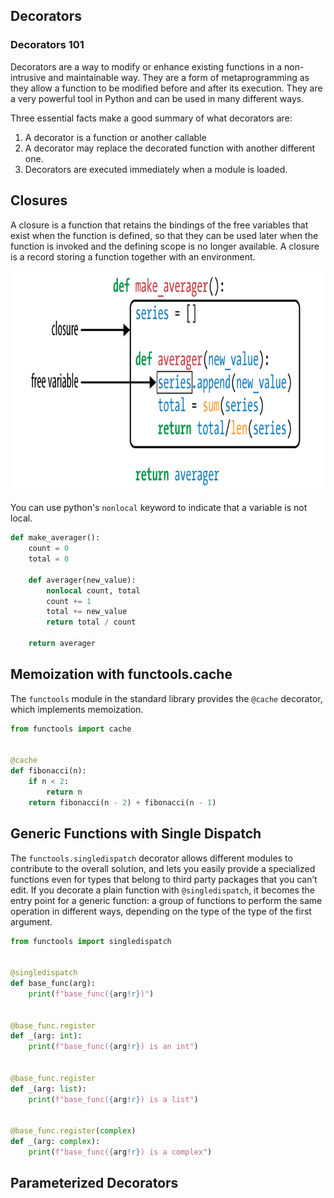 ## Decorators

### Decorators 101

Decorators are a way to modify or enhance existing functions in a non-intrusive and maintainable way. They are a form of
metaprogramming as they allow a function to be modified before and after its execution. They are a very powerful tool in
Python and can be used in many different ways.

Three essential facts make a good summary of what decorators are:

1. A decorator is a function or another callable
2. A decorator may replace the decorated function with another different one.
3. Decorators are executed immediately when a module is loaded.

## Closures

A closure is a function that retains the bindings of the free variables that exist when the function is defined, so that
they can be used later when the function is invoked and the defining scope is no longer available. A closure is a record
storing a function together with an environment.

![closure](./data/closure.png)

You can use python's `nonlocal` keyword to indicate that a variable is not local.

```python
def make_averager():
    count = 0
    total = 0

    def averager(new_value):
        nonlocal count, total
        count += 1
        total += new_value
        return total / count

    return averager
```

## Memoization with functools.cache

The `functools` module in the standard library provides the `@cache` decorator, which implements memoization.

```python
from functools import cache


@cache
def fibonacci(n):
    if n < 2:
        return n
    return fibonacci(n - 2) + fibonacci(n - 1)
```

## Generic Functions with Single Dispatch

The `functools.singledispatch` decorator allows different modules to contribute to the overall solution, and lets you
easily provide a specialized functions even for types that belong to third party packages that you can’t edit.
If you decorate a plain function with `@singledispatch`, it becomes the entry point for a generic function: a group of
functions to perform the same operation in different ways, depending on the type of the type of the first argument.

```python
from functools import singledispatch


@singledispatch
def base_func(arg):
    print(f"base_func({arg!r})")


@base_func.register
def _(arg: int):
    print(f"base_func({arg!r}) is an int")


@base_func.register
def _(arg: list):
    print(f"base_func({arg!r}) is a list")


@base_func.register(complex)
def _(arg: complex):
    print(f"base_func({arg!r}) is a complex")
```

## Parameterized Decorators



